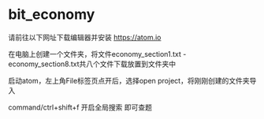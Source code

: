 # bit_economy

请前往以下网址下载编辑器并安装
https://atom.io

在电脑上创建一个文件夹，将文件economy_section1.txt - economy_section8.txt共八个文件下载放置到文件夹中

启动atom，左上角File标签页点开后，选择open project，将刚刚创建的文件夹导入

command/ctrl+shift+f 开启全局搜索 即可查题

